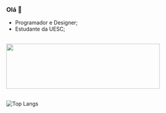 ### Olá 👋

- Programador e Designer;
- Estudante da UESC;
  
<div style="display: inline_block"><br>
 <img height="120" width="90%" src="https://skillicons.dev/icons?i=js,nodejs,html,c,cpp,py,discord,linkedin&perline=10"><br></br>
</div

##

 ![Top Langs](https://github-readme-stats.vercel.app/api/top-langs/?username=mychaelmts&layout=compact&theme=dark)
